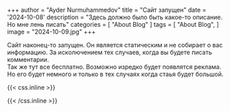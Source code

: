 +++
author = "Ayder Nurmuhammedov"
title = "Сайт запущен"
date = '2024-10-08'
description = "Здесь должно было быть какое-то описание. Но мне лень писать"
categories = [
    "About Blog"
]
tags = [
    "About Blog",
]
image = "2024-10-09.jpg"
+++


Сайт наконец-то запущен. Он является статическим и не собирает о вас информацию. За исколючением тех случаев, когда вы будете писать комментарии. 
<br />
Так же тут все бесплатно. Возможно изредко будет появлятся реклама. Но его будет немного и только в тех случаях когда стаья будет большой.



{{< css.inline >}}
<style>
.emojify {
	font-family: Apple Color Emoji, Segoe UI Emoji, NotoColorEmoji, Segoe UI Symbol, Android Emoji, EmojiSymbols;
	font-size: 2rem;
	vertical-align: middle;
}
@media screen and (max-width:650px) {
  .nowrap {
    display: block;
    margin: 25px 0;
  }
}
</style>
{{< /css.inline >}}
